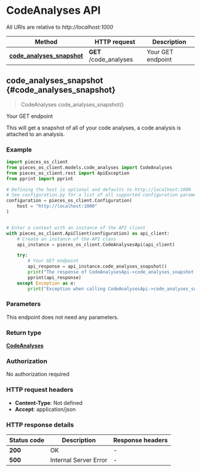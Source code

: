 # CodeAnalyses API

All URIs are relative to *http://localhost:1000*

Method | HTTP request | Description
------------- | ------------- | -------------
[**code_analyses_snapshot**](CodeAnalysesApi#code_analyses_snapshot) | **GET** /code_analyses | Your GET endpoint


## **code_analyses_snapshot** {#code_analyses_snapshot}
> CodeAnalyses code_analyses_snapshot()

Your GET endpoint

This will get a snapshot of all of your code analyses, a code analysis is attached to an analysis.

### Example


```python
import pieces_os_client
from pieces_os_client.models.code_analyses import CodeAnalyses
from pieces_os_client.rest import ApiException
from pprint import pprint

# Defining the host is optional and defaults to http://localhost:1000
# See configuration.py for a list of all supported configuration parameters.
configuration = pieces_os_client.Configuration(
    host = "http://localhost:1000"
)


# Enter a context with an instance of the API client
with pieces_os_client.ApiClient(configuration) as api_client:
    # Create an instance of the API class
    api_instance = pieces_os_client.CodeAnalysesApi(api_client)

    try:
        # Your GET endpoint
        api_response = api_instance.code_analyses_snapshot()
        print("The response of CodeAnalysesApi->code_analyses_snapshot:\n")
        pprint(api_response)
    except Exception as e:
        print("Exception when calling CodeAnalysesApi->code_analyses_snapshot: %s\n" % e)
```



### Parameters

This endpoint does not need any parameters.

### Return type

[**CodeAnalyses**](../models/CodeAnalyses)

### Authorization

No authorization required

### HTTP request headers

 - **Content-Type**: Not defined
 - **Accept**: application/json

### HTTP response details

| Status code | Description | Response headers |
|-------------|-------------|------------------|
**200** | OK |  -  |
**500** | Internal Server Error |  -  |



